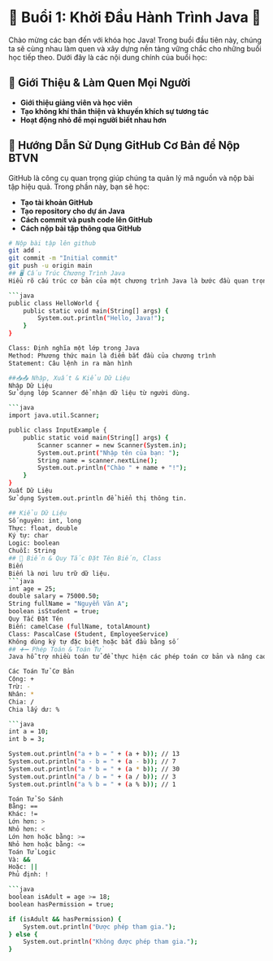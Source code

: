 # 🎉 Buổi 1: Khởi Đầu Hành Trình Java 🚀

Chào mừng các bạn đến với khóa học Java! Trong buổi đầu tiên này, chúng ta sẽ cùng nhau làm quen và xây dựng nền tảng vững chắc cho những buổi học tiếp theo. Dưới đây là các nội dung chính của buổi học:

## 👋 Giới Thiệu & Làm Quen Mọi Người

- **Giới thiệu giảng viên và học viên**
- **Tạo không khí thân thiện và khuyến khích sự tương tác**
- **Hoạt động nhỏ để mọi người biết nhau hơn**

## 📁 Hướng Dẫn Sử Dụng GitHub Cơ Bản để Nộp BTVN

GitHub là công cụ quan trọng giúp chúng ta quản lý mã nguồn và nộp bài tập hiệu quả. Trong phần này, bạn sẽ học:

- **Tạo tài khoản GitHub**
- **Tạo repository cho dự án Java**
- **Cách commit và push code lên GitHub**
- **Cách nộp bài tập thông qua GitHub**

```bash
# Nộp bài tập lên github
git add .
git commit -m "Initial commit"
git push -u origin main
## 🖥️ Cấu Trúc Chương Trình Java
Hiểu rõ cấu trúc cơ bản của một chương trình Java là bước đầu quan trọng để viết mã hiệu quả.

```java
public class HelloWorld {
    public static void main(String[] args) {
        System.out.println("Hello, Java!");
    }
}

Class: Định nghĩa một lớp trong Java
Method: Phương thức main là điểm bắt đầu của chương trình
Statement: Câu lệnh in ra màn hình

##📥📤 Nhập, Xuất & Kiểu Dữ Liệu
Nhập Dữ Liệu
Sử dụng lớp Scanner để nhận dữ liệu từ người dùng.

```java
import java.util.Scanner;

public class InputExample {
    public static void main(String[] args) {
        Scanner scanner = new Scanner(System.in);
        System.out.print("Nhập tên của bạn: ");
        String name = scanner.nextLine();
        System.out.println("Chào " + name + "!");
    }
}
Xuất Dữ Liệu
Sử dụng System.out.println để hiển thị thông tin.

## Kiểu Dữ Liệu
Số nguyên: int, long
Thực: float, double
Ký tự: char
Logic: boolean
Chuỗi: String
## 📝 Biến & Quy Tắc Đặt Tên Biến, Class
Biến
Biến là nơi lưu trữ dữ liệu.
```java
int age = 25;
double salary = 75000.50;
String fullName = "Nguyễn Văn A";
boolean isStudent = true;
Quy Tắc Đặt Tên
Biến: camelCase (fullName, totalAmount)
Class: PascalCase (Student, EmployeeService)
Không dùng ký tự đặc biệt hoặc bắt đầu bằng số
## ➕➖ Phép Toán & Toán Tử
Java hỗ trợ nhiều toán tử để thực hiện các phép toán cơ bản và nâng cao.

Các Toán Tử Cơ Bản
Cộng: +
Trừ: -
Nhân: *
Chia: /
Chia lấy dư: %

```java
int a = 10;
int b = 3;

System.out.println("a + b = " + (a + b)); // 13
System.out.println("a - b = " + (a - b)); // 7
System.out.println("a * b = " + (a * b)); // 30
System.out.println("a / b = " + (a / b)); // 3
System.out.println("a % b = " + (a % b)); // 1

Toán Tử So Sánh
Bằng: ==
Khác: !=
Lớn hơn: >
Nhỏ hơn: <
Lớn hơn hoặc bằng: >=
Nhỏ hơn hoặc bằng: <=
Toán Tử Logic
Và: &&
Hoặc: ||
Phủ định: !

```java
boolean isAdult = age >= 18;
boolean hasPermission = true;

if (isAdult && hasPermission) {
    System.out.println("Được phép tham gia.");
} else {
    System.out.println("Không được phép tham gia.");
}


